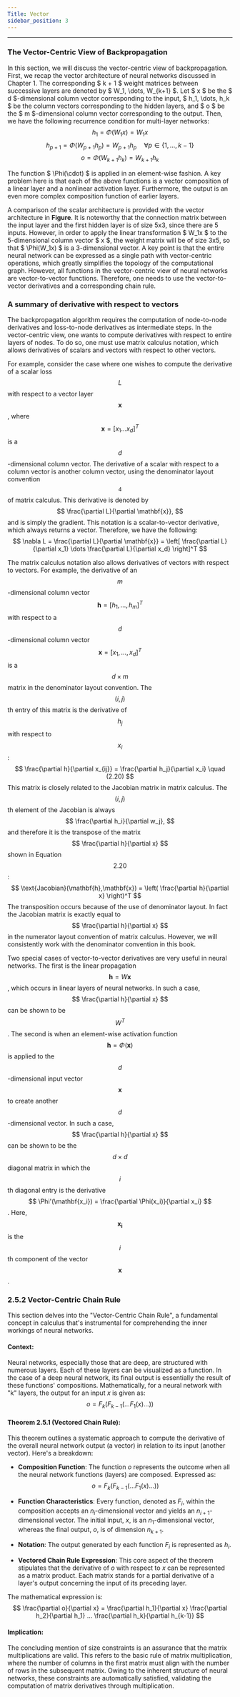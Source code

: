 ```yaml
---
Title: Vector
sidebar_position: 3
---
```

---
### The Vector-Centric View of Backpropagation

In this section, we will discuss the vector-centric view of backpropagation. First, we recap the vector architecture of neural networks discussed in Chapter 1. The corresponding $ k + 1 $ weight matrices between successive layers are denoted by $ W_1, \dots, W_{k+1} $. Let $ x $ be the $ d $-dimensional column vector corresponding to the input, $ h_1, \dots, h_k $ be the column vectors corresponding to the hidden layers, and $ o $ be the $ m $-dimensional column vector corresponding to the output. Then, we have the following recurrence condition for multi-layer networks:
$$ h_1 = \Phi(W_1x) = W_1x $$
$$ h_{p+1} = \Phi(W_{p+1}h_p) = W_{p+1}h_p \quad \forall p \in \{1,\dots,k-1\} $$
$$ o = \Phi(W_{k+1}h_k) = W_{k+1}h_k $$

The function $ \Phi(\cdot) $ is applied in an element-wise fashion. A key problem here is that each of the above functions is a vector composition of a linear layer and a nonlinear activation layer. Furthermore, the output is an even more complex composition function of earlier layers.

A comparison of the scalar architecture is provided with the vector architecture in **Figure**. It is noteworthy that the connection matrix between the input layer and the first hidden layer is of size 5x3, since there are 5 inputs. However, in order to apply the linear transformation $ W_1x $ to the 5-dimensional column vector $ x $, the weight matrix will be of size 3x5, so that $ \Phi(W_1x) $ is a 3-dimensional vector. A key point is that the entire neural network can be expressed as a single path with vector-centric operations, which greatly simplifies the topology of the computational graph. However, all functions in the vector-centric view of neural networks are vector-to-vector functions. Therefore, one needs to use the vector-to-vector derivatives and a corresponding chain rule. 

### A summary of derivative with respect to vectors

The backpropagation algorithm requires the computation of node-to-node derivatives and loss-to-node derivatives as intermediate steps. In the vector-centric view, one wants to compute derivatives with respect to entire layers of nodes. To do so, one must use matrix calculus notation, which allows derivatives of scalars and vectors with respect to other vectors.

For example, consider the case where one wishes to compute the derivative of a scalar loss $$ L $$ with respect to a vector layer $$ \mathbf{x} $$, where $$ \mathbf{x} = [x_1 \dots x_d]^T $$ is a $$ d $$-dimensional column vector. The derivative of a scalar with respect to a column vector is another column vector, using the denominator layout convention$$^4$$ of matrix calculus. This derivative is denoted by
$$ \frac{\partial L}{\partial \mathbf{x}}, $$
and is simply the gradient. This notation is a scalar-to-vector derivative, which always returns a vector. Therefore, we have the following:
$$ \nabla L = \frac{\partial L}{\partial \mathbf{x}} = \left[ \frac{\partial L}{\partial x_1} \dots \frac{\partial L}{\partial x_d} \right]^T $$

The matrix calculus notation also allows derivatives of vectors with respect to vectors. For example, the derivative of an $$ m $$-dimensional column vector $$ \mathbf{h} = [h_1,\dots,h_m]^T $$ with respect to a $$ d $$-dimensional column vector $$ \mathbf{x} = [x_1,\dots,x_d]^T $$ is a $$ d \times m $$ matrix in the denominator layout convention. The $$ (i,j) $$th entry of this matrix is the derivative of $$ h_j $$ with respect to $$ x_i $$:
$$ \frac{\partial h}{\partial x_{ij}} = \frac{\partial h_j}{\partial x_i} \quad (2.20) $$
This matrix is closely related to the Jacobian matrix in matrix calculus. The $$ (i,j) $$th element of the Jacobian is always 
$$ \frac{\partial h_i}{\partial w_j}, $$
and therefore it is the transpose of the matrix $$ \frac{\partial h}{\partial x} $$ shown in Equation $$ 2.20 $$:
$$ \text{Jacobian}(\mathbf{h},\mathbf{x}) = \left( \frac{\partial h}{\partial x} \right)^T $$
The transposition occurs because of the use of denominator layout. In fact the Jacobian matrix is exactly equal to $$ \frac{\partial h}{\partial x} $$ in the numerator layout convention of matrix calculus. However, we will consistently work with the denominator convention in this book.

Two special cases of vector-to-vector derivatives are very useful in neural networks. The first is the linear propagation $$ \mathbf{h} = W\mathbf{x} $$, which occurs in linear layers of neural networks. In such a case, $$ \frac{\partial h}{\partial x} $$ can be shown to be $$ W^T $$. The second is when an element-wise activation function $$ \mathbf{h} = \Phi(\mathbf{x}) $$ is applied to the $$ d $$-dimensional input vector $$ \mathbf{x} $$ to create another $$ d $$-dimensional vector. In such a case, $$ \frac{\partial h}{\partial x} $$ can be shown to be the $$ d \times d $$ diagonal matrix in which the $$ i $$th diagonal entry is the derivative $$ \Phi'(\mathbf{x_i}) = \frac{\partial \Phi(x_i)}{\partial x_i} $$. Here, $$ \mathbf{x_i} $$ is the $$ i $$th component of the vector $$ \mathbf{x} $$.

### 2.5.2 Vector-Centric Chain Rule

This section delves into the "Vector-Centric Chain Rule", a fundamental concept in calculus that's instrumental for comprehending the inner workings of neural networks.

#### Context:

Neural networks, especially those that are deep, are structured with numerous layers. Each of these layers can be visualized as a function. In the case of a deep neural network, its final output is essentially the result of these functions' compositions. Mathematically, for a neural network with "k" layers, the output for an input $x$ is given as:
$$ o = F_k(F_{k-1}(...F_1(x)...)) $$

#### Theorem 2.5.1 (Vectored Chain Rule):

This theorem outlines a systematic approach to compute the derivative of the overall neural network output (a vector) in relation to its input (another vector). Here's a breakdown:

- **Composition Function**: The function $o$ represents the outcome when all the neural network functions (layers) are composed. Expressed as:
$$ o = F_k(F_{k-1}(...F_1(x)...)) $$

- **Function Characteristics**: Every function, denoted as $F_i$, within the composition accepts an $n_i$-dimensional vector and yields an $n_{i+1}$-dimensional vector. The initial input, $x$, is an $n_1$-dimensional vector, whereas the final output, $o$, is of dimension $n_{k+1}$.

- **Notation**: The output generated by each function $F_i$ is represented as $h_i$.

- **Vectored Chain Rule Expression**: This core aspect of the theorem stipulates that the derivative of $o$ with respect to $x$ can be represented as a matrix product. Each matrix stands for a partial derivative of a layer's output concerning the input of its preceding layer.

The mathematical expression is:
$$ \frac{\partial o}{\partial x} = \frac{\partial h_1}{\partial x} \frac{\partial h_2}{\partial h_1} ... \frac{\partial h_k}{\partial h_{k-1}} $$

#### Implication:

The concluding mention of size constraints is an assurance that the matrix multiplications are valid. This refers to the basic rule of matrix multiplication, where the number of columns in the first matrix must align with the number of rows in the subsequent matrix. Owing to the inherent structure of neural networks, these constraints are automatically satisfied, validating the computation of matrix derivatives through multiplication.

